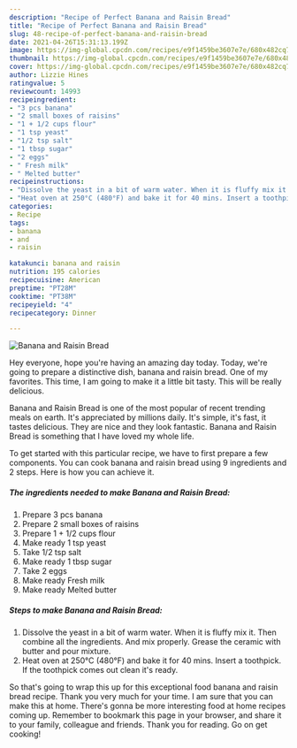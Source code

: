 ```yaml
---
description: "Recipe of Perfect Banana and Raisin Bread"
title: "Recipe of Perfect Banana and Raisin Bread"
slug: 48-recipe-of-perfect-banana-and-raisin-bread
date: 2021-04-26T15:31:13.199Z
image: https://img-global.cpcdn.com/recipes/e9f1459be3607e7e/680x482cq70/banana-and-raisin-bread-recipe-main-photo.jpg
thumbnail: https://img-global.cpcdn.com/recipes/e9f1459be3607e7e/680x482cq70/banana-and-raisin-bread-recipe-main-photo.jpg
cover: https://img-global.cpcdn.com/recipes/e9f1459be3607e7e/680x482cq70/banana-and-raisin-bread-recipe-main-photo.jpg
author: Lizzie Hines
ratingvalue: 5
reviewcount: 14993
recipeingredient:
- "3 pcs banana"
- "2 small boxes of raisins"
- "1 + 1/2 cups flour"
- "1 tsp yeast"
- "1/2 tsp salt"
- "1 tbsp sugar"
- "2 eggs"
- " Fresh milk"
- " Melted butter"
recipeinstructions:
- "Dissolve the yeast in a bit of warm water. When it is fluffy mix it. Then combine all the ingredients. And mix properly. Grease the ceramic with butter and pour mixture."
- "Heat oven at 250°C (480°F) and bake it for 40 mins. Insert a toothpick. If the toothpick comes out clean it&#39;s ready."
categories:
- Recipe
tags:
- banana
- and
- raisin

katakunci: banana and raisin 
nutrition: 195 calories
recipecuisine: American
preptime: "PT28M"
cooktime: "PT38M"
recipeyield: "4"
recipecategory: Dinner

---
```



![Banana and Raisin Bread](https://img-global.cpcdn.com/recipes/e9f1459be3607e7e/680x482cq70/banana-and-raisin-bread-recipe-main-photo.jpg)

Hey everyone, hope you're having an amazing day today. Today, we're going to prepare a distinctive dish, banana and raisin bread. One of my favorites. This time, I am going to make it a little bit tasty. This will be really delicious.



Banana and Raisin Bread is one of the most popular of recent trending meals on earth. It's appreciated by millions daily. It's simple, it's fast, it tastes delicious. They are nice and they look fantastic. Banana and Raisin Bread is something that I have loved my whole life.


To get started with this particular recipe, we have to first prepare a few components. You can cook banana and raisin bread using 9 ingredients and 2 steps. Here is how you can achieve it.

<!--inarticleads1-->

##### The ingredients needed to make Banana and Raisin Bread:

1. Prepare 3 pcs banana
1. Prepare 2 small boxes of raisins
1. Prepare 1 + 1/2 cups flour
1. Make ready 1 tsp yeast
1. Take 1/2 tsp salt
1. Make ready 1 tbsp sugar
1. Take 2 eggs
1. Make ready  Fresh milk
1. Make ready  Melted butter




<!--inarticleads2-->

##### Steps to make Banana and Raisin Bread:

1. Dissolve the yeast in a bit of warm water. When it is fluffy mix it. Then combine all the ingredients. And mix properly. Grease the ceramic with butter and pour mixture.
1. Heat oven at 250°C (480°F) and bake it for 40 mins. Insert a toothpick. If the toothpick comes out clean it&#39;s ready.




So that's going to wrap this up for this exceptional food banana and raisin bread recipe. Thank you very much for your time. I am sure that you can make this at home. There's gonna be more interesting food at home recipes coming up. Remember to bookmark this page in your browser, and share it to your family, colleague and friends. Thank you for reading. Go on get cooking!
